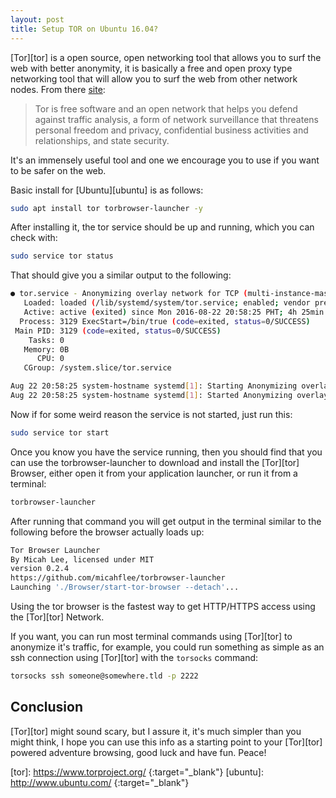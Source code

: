 ```yaml
---
layout: post
title: Setup TOR on Ubuntu 16.04?
---
```


[Tor][tor] is a open source, open networking tool that allows you to surf the web with better anonymity, it is basically a free and open proxy type networking tool that will allow you to surf the web from other network nodes. From there [site](https://www.torproject.org/):

  > Tor is free software and an open network that helps you defend against traffic analysis, a form of network surveillance that threatens personal freedom and privacy, confidential business activities and relationships, and state security.

It's an immensely useful tool and one we encourage you to use if you want to be safer on the web.

Basic install for [Ubuntu][ubuntu] is as follows:

```bash
sudo apt install tor torbrowser-launcher -y
```

After installing it, the tor service should be up and running, which you can check with:

```bash
sudo service tor status
```

That should give you a similar output to the following:

```bash
● tor.service - Anonymizing overlay network for TCP (multi-instance-master)
   Loaded: loaded (/lib/systemd/system/tor.service; enabled; vendor preset: enabled)
   Active: active (exited) since Mon 2016-08-22 20:58:25 PHT; 4h 25min ago
  Process: 3129 ExecStart=/bin/true (code=exited, status=0/SUCCESS)
 Main PID: 3129 (code=exited, status=0/SUCCESS)
    Tasks: 0
   Memory: 0B
      CPU: 0
   CGroup: /system.slice/tor.service

Aug 22 20:58:25 system-hostname systemd[1]: Starting Anonymizing overlay network for TCP (multi-instance-master)...
Aug 22 20:58:25 system-hostname systemd[1]: Started Anonymizing overlay network for TCP (multi-instance-master).
```

Now if for some weird reason the service is not started, just run this:

```bash
sudo service tor start
```

Once you know you have the service running, then you should find that you can use the torbrowser-launcher to download and install the [Tor][tor] Browser, either open it from your application launcher, or run it from a terminal:

```bash
torbrowser-launcher
```

After running that command you will get output in the terminal similar to the following before the browser actually loads up:

```bash
Tor Browser Launcher
By Micah Lee, licensed under MIT
version 0.2.4
https://github.com/micahflee/torbrowser-launcher
Launching './Browser/start-tor-browser --detach'...
```

Using the tor browser is the fastest way to get HTTP/HTTPS access using the [Tor][tor] Network.

If you want, you can run most terminal commands using [Tor][tor] to anonymize it's traffic, for example, you could run something as simple as an ssh connection using [Tor][tor] with the `torsocks` command:

```bash
torsocks ssh someone@somewhere.tld -p 2222
```

## Conclusion

[Tor][tor] might sound scary, but I assure it, it's much simpler than you might think, I hope you can use this info as a starting point to your [Tor][tor] powered adventure browsing, good luck and have fun. Peace!

[tor]:    https://www.torproject.org/ {:target="_blank"}
[ubuntu]: http://www.ubuntu.com/      {:target="_blank"}
